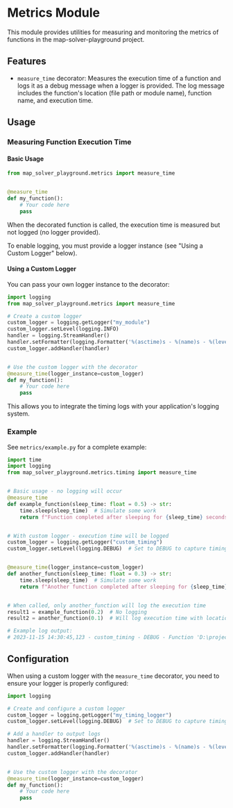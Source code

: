 # Metrics Module

This module provides utilities for measuring and monitoring the metrics of functions in the map-solver-playground project.

## Features

- `measure_time` decorator: Measures the execution time of a function and logs it as a debug message when a logger is
  provided. The log message includes the function's location (file path or module name), function name, and execution
  time.

## Usage

### Measuring Function Execution Time

#### Basic Usage

```python
from map_solver_playground.metrics import measure_time


@measure_time
def my_function():
    # Your code here
    pass
```

When the decorated function is called, the execution time is measured but not logged (no logger provided).

To enable logging, you must provide a logger instance (see "Using a Custom Logger" below).

#### Using a Custom Logger

You can pass your own logger instance to the decorator:

```python
import logging
from map_solver_playground.metrics import measure_time

# Create a custom logger
custom_logger = logging.getLogger("my_module")
custom_logger.setLevel(logging.INFO)
handler = logging.StreamHandler()
handler.setFormatter(logging.Formatter('%(asctime)s - %(name)s - %(levelname)s - %(message)s'))
custom_logger.addHandler(handler)


# Use the custom logger with the decorator
@measure_time(logger_instance=custom_logger)
def my_function():
    # Your code here
    pass
```

This allows you to integrate the timing logs with your application's logging system.

### Example

See `metrics/example.py` for a complete example:

```python
import time
import logging
from map_solver_playground.metrics.timing import measure_time


# Basic usage - no logging will occur
@measure_time
def example_function(sleep_time: float = 0.5) -> str:
    time.sleep(sleep_time)  # Simulate some work
    return f"Function completed after sleeping for {sleep_time} seconds"


# With custom logger - execution time will be logged
custom_logger = logging.getLogger("custom_timing")
custom_logger.setLevel(logging.DEBUG)  # Set to DEBUG to capture timing logs


@measure_time(logger_instance=custom_logger)
def another_function(sleep_time: float = 0.3) -> str:
    time.sleep(sleep_time)  # Simulate some work
    return f"Another function completed after sleeping for {sleep_time} seconds"


# When called, only another_function will log the execution time
result1 = example_function(0.2)  # No logging
result2 = another_function(0.1)  # Will log execution time with location information

# Example log output:
# 2023-11-15 14:30:45,123 - custom_timing - DEBUG - Function 'D:\projects\python\map-solver-playground\src\map_solver_playground\metrics\main.py:another_function' executed in 0.100123 seconds
```

## Configuration

When using a custom logger with the `measure_time` decorator, you need to ensure your logger is properly configured:

```python
import logging

# Create and configure a custom logger
custom_logger = logging.getLogger("my_timing_logger")
custom_logger.setLevel(logging.DEBUG)  # Set to DEBUG to capture timing logs

# Add a handler to output logs
handler = logging.StreamHandler()
handler.setFormatter(logging.Formatter('%(asctime)s - %(name)s - %(levelname)s - %(message)s'))
custom_logger.addHandler(handler)


# Use the custom logger with the decorator
@measure_time(logger_instance=custom_logger)
def my_function():
    # Your code here
    pass
```